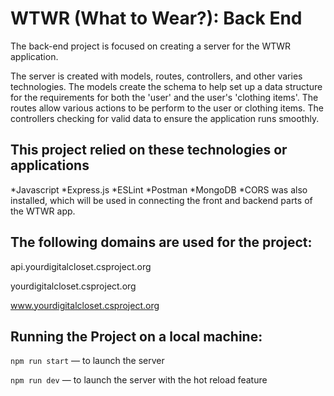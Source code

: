 # WTWR (What to Wear?): Back End

The back-end project is focused on creating a server for the WTWR application.

The server is created with models, routes, controllers, and other varies technologies. The models create the schema to help set up a data structure for the requirements for both the 'user' and the user's 'clothing items'. The routes allow various actions to be perform to the user or clothing items. The controllers checking for valid data to ensure the application runs smoothly.

## This project relied on these technologies or applications

*Javascript
*Express.js
*ESLint
*Postman
*MongoDB
*CORS was also installed, which will be used in connecting the front and backend parts of the WTWR app.

## The following domains are used for the project:

api.yourdigitalcloset.csproject.org

yourdigitalcloset.csproject.org

www.yourdigitalcloset.csproject.org

## Running the Project on a local machine:

`npm run start` — to launch the server

`npm run dev` — to launch the server with the hot reload feature
